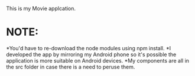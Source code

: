 This is my Movie applcation.

NOTE:
====
*You'd have to re-download the node modules using npm install.
*I developed the app by mirroring my Android phone so it's possible the application is more suitable on Android devices.
*My components are all in the src folder in case there is a need to peruse them.
